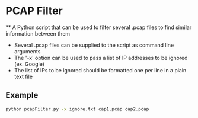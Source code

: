 # PCAP Filter

** A Python script that can be used to filter several .pcap files to find similar information between them

- Several .pcap files can be supplied to the script as command line arguments
- The '-x' option can be used to pass a list of IP addresses to be ignored (ex. Google)
- The list of IPs to be ignored should be formatted one per line in a plain text file

## Example
```sh
python pcapFilter.py -x ignore.txt cap1.pcap cap2.pcap
```
